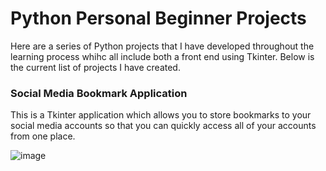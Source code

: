 # Python Personal Beginner Projects

Here are a series of Python projects that I have developed throughout the learning process whihc all include both a front end using Tkinter. Below is the current list of projects I have created.

### Social Media Bookmark Application

This is a Tkinter application which allows you to store bookmarks to your social media accounts so that you can quickly access all of your accounts from one place.

 ![image](https://user-images.githubusercontent.com/76489588/183909073-e2cc7062-5df6-43c3-9a0c-6bc4d48741fc.png)

